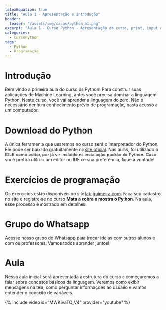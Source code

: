 ```yaml
---
latexEquation: true
title: "Aula 1 - Apresentação e Introdução"
header:
  teaser: "/assets/img/capas/python_a1.png"
excerpt: "Aula 1 - Curso Python - Apresentação do curso, print, input e variáveis"
categories:
  - CursoPython
tags:
  - Python
  - Programação
---
```


# Introdução
Bem vindo à primeira aula do curso de Python! Para construir suas aplicações de Machine Learning, antes você precisa dominar a linguagem Python. Neste curso, você vai aprender a linguagem do zero. Não é necessário nenhum conhecimento prévio de programação, basta acesso a um computador.

# Download do Python
A única ferramenta que usaremos no curso será o interpretador do Python. Ele pode ser baixado gratuitamente no [site oficial](https://www.python.org/). Nas aulas, foi utilizado o IDLE como editor, por já vir incluído na instalação padrão do Python. Caso você prefira utilizar um editor ou IDE de sua preferência, fique à vontade!

# Exercícios de programação
Os exercícios estão disponíveis no site [lab.guimeira.com](https://lab.guimeira.com/). Faça seu cadastro no site e registre-se no curso **Mata a cobra e mostra o Python**. Na aula, esse processo é mostrado em detalhes.

# Grupo do Whatsapp
Acesse nosso [grupo do Whatsapp](https://chat.whatsapp.com/GfBQuovtiuA04VzUiuD7VG) para trocar ideias com outros alunos e com os professores. Vamos todos aprender juntos!

# Aula
Nessa aula inicial, será apresentada a estrutura do curso e começaremos a falar sobre conceitos básicos da linguagem. Veremos como exibir mensagens na tela, como perguntar informações ao usuário e vamos entender o conceito de variáveis.

{% include video id="MWKivaTQ_V4" provider="youtube" %}
